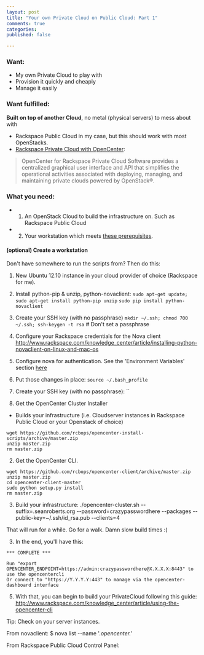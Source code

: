 ```yaml
---
layout: post
title: "Your own Private Cloud on Public Cloud: Part 1"
comments: true
categories: 
published: false

---
```



### Want:
- My own Private Cloud to play with
- Provision it quickly and cheaply
- Manage it easily

### Want fulfilled:

**Built on top of another Cloud**, no metal (physical servers) to mess about with
  - Rackspace Public Cloud in my case, but this should work with most OpenStacks.
- [Rackspace Private Cloud with OpenCenter](http://www.rackspace.com/cloud/private/openstack_software/?uk):
> OpenCenter for Rackspace Private Cloud Software provides a centralized graphical user interface and API that simplifies the operational activities associated with deploying, managing, and maintaining private clouds powered by OpenStack®.

### What you need:
- 1. An OpenStack Cloud to build the infrastructure on. Such as Rackspace Public Cloud
- 2. Your workstation which meets [these prerequisites](https://github.com/rcbops/opencenter-install-scripts#prerequisities-for-installing-opencenter-cluster).

#### (optional) Create a workstation
Don't have somewhere to run the scripts from? Then do this:

1. New Ubuntu 12.10 instance in your cloud provider of choice (Rackspace for me).
2. Install python-pip & unzip, python-novaclient:
`sudo apt-get update; sudo apt-get install python-pip unzip`
`sudo pip install python-novaclient`
3. Create your SSH key (with no passphrase)
`mkdir ~/.ssh; chmod 700 ~/.ssh; ssh-keygen -t rsa` # Don't set a passphrase

4. Configure your Rackspace credentials for the Nova client
http://www.rackspace.com/knowledge_center/article/installing-python-novaclient-on-linux-and-mac-os
3. Configure nova for authentication. See the 'Environment Variables' section [here](http://www.rackspace.com/knowledge_center/article/installing-python-novaclient-on-linux-and-mac-os)
4. Put those changes in place: `source ~/.bash_profile`
5. Create your SSH key (with no passphrase): ``



1. Get the OpenCenter Cluster Installer
 - Builds your infrastructure (i.e. Cloudserver instances in Rackspace Public Cloud or your Openstack of choice)
```
wget https://github.com/rcbops/opencenter-install-scripts/archive/master.zip
unzip master.zip
rm master.zip
```

2. Get the OpenCenter CLI.
```
wget https://github.com/rcbops/opencenter-client/archive/master.zip
unzip master.zip
cd opencenter-client-master
sudo python setup.py install
rm master.zip
```

3. Build your infrastructure:
./opencenter-cluster.sh --suffix=.seanroberts.org --password=crazypasswordhere --packages --public-key=~/.ssh/id_rsa.pub --clients=4

That will run for a while. Go for a walk. Damn slow build times :(

3. In the end, you'll have this:
```
*** COMPLETE ***

Run "export OPENCENTER_ENDPOINT=https://admin:crazypasswordhere@X.X.X.X:8443" to use the opencentercli
Or connect to "https://Y.Y.Y.Y:443" to manage via the opencenter-dashboard interface
```



5. With that, you can begin to build your PrivateCloud following this guide:
http://www.rackspace.com/knowledge_center/article/using-the-opencenter-cli






Tip: Check on your server instances.

From novaclient:
$ nova list --name '.*opencenter.*'

From Rackspace Public Cloud Control Panel:
